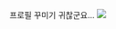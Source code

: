 프로필 꾸미기 귀찮군요...
<a href="https://opgc.me/#/users/encaion" target="_blank"><img src="https://api.opgc.me/githubs/users/encaion/tag/?theme=basic" /></a>
